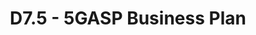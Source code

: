 ---
title: D7.5 - 5GASP Business Plan
resource: /assets/documents/deliverables/D7.5 5GASP Business Plan.pdf
---